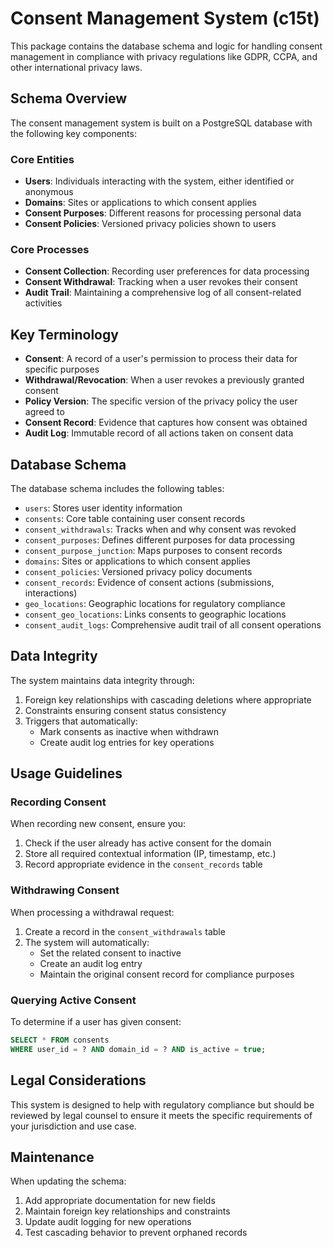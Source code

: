 # Consent Management System (c15t)

This package contains the database schema and logic for handling consent management in compliance with privacy regulations like GDPR, CCPA, and other international privacy laws.

## Schema Overview

The consent management system is built on a PostgreSQL database with the following key components:

### Core Entities

- **Users**: Individuals interacting with the system, either identified or anonymous
- **Domains**: Sites or applications to which consent applies
- **Consent Purposes**: Different reasons for processing personal data
- **Consent Policies**: Versioned privacy policies shown to users

### Core Processes

- **Consent Collection**: Recording user preferences for data processing
- **Consent Withdrawal**: Tracking when a user revokes their consent
- **Audit Trail**: Maintaining a comprehensive log of all consent-related activities

## Key Terminology

- **Consent**: A record of a user's permission to process their data for specific purposes
- **Withdrawal/Revocation**: When a user revokes a previously granted consent
- **Policy Version**: The specific version of the privacy policy the user agreed to
- **Consent Record**: Evidence that captures how consent was obtained
- **Audit Log**: Immutable record of all actions taken on consent data

## Database Schema

The database schema includes the following tables:

- `users`: Stores user identity information
- `consents`: Core table containing user consent records
- `consent_withdrawals`: Tracks when and why consent was revoked
- `consent_purposes`: Defines different purposes for data processing
- `consent_purpose_junction`: Maps purposes to consent records
- `domains`: Sites or applications to which consent applies
- `consent_policies`: Versioned privacy policy documents
- `consent_records`: Evidence of consent actions (submissions, interactions)
- `geo_locations`: Geographic locations for regulatory compliance
- `consent_geo_locations`: Links consents to geographic locations
- `consent_audit_logs`: Comprehensive audit trail of all consent operations

## Data Integrity

The system maintains data integrity through:

1. Foreign key relationships with cascading deletions where appropriate
2. Constraints ensuring consent status consistency
3. Triggers that automatically:
   - Mark consents as inactive when withdrawn
   - Create audit log entries for key operations

## Usage Guidelines

### Recording Consent

When recording new consent, ensure you:
1. Check if the user already has active consent for the domain
2. Store all required contextual information (IP, timestamp, etc.)
3. Record appropriate evidence in the `consent_records` table

### Withdrawing Consent

When processing a withdrawal request:
1. Create a record in the `consent_withdrawals` table
2. The system will automatically:
   - Set the related consent to inactive
   - Create an audit log entry
   - Maintain the original consent record for compliance purposes

### Querying Active Consent

To determine if a user has given consent:
```sql
SELECT * FROM consents 
WHERE user_id = ? AND domain_id = ? AND is_active = true;
```

## Legal Considerations

This system is designed to help with regulatory compliance but should be reviewed by legal counsel to ensure it meets the specific requirements of your jurisdiction and use case.

## Maintenance

When updating the schema:
1. Add appropriate documentation for new fields
2. Maintain foreign key relationships and constraints
3. Update audit logging for new operations
4. Test cascading behavior to prevent orphaned records 